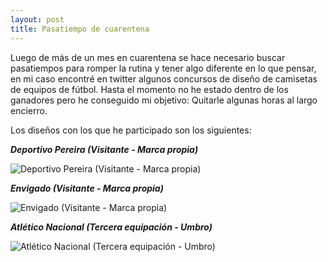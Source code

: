 ```yaml
---
layout: post
title: Pasatiempo de cuarentena
---
```


Luego de más de un mes en cuarentena se hace necesario buscar pasatiempos para romper la rutina y tener algo diferente en lo que pensar, en mi caso encontré en twitter algunos concursos de diseño de camisetas de equipos de fútbol. Hasta el momento no he estado dentro de los ganadores pero he conseguido mi objetivo: Quitarle algunas horas al largo encierro.

Los diseños con los que he participado son los siguientes:

***Deportivo Pereira (Visitante - Marca propia)***

![Deportivo Pereira (Visitante - Marca propia)](https://pbs.twimg.com/media/EVL2kruWkAUnXzc?format=jpg&name=4096x4096)

***Envigado (Visitante - Marca propia)***

![Envigado (Visitante - Marca propia)](https://pbs.twimg.com/media/EVlaZuXX0AUBfjD?format=jpg&name=large)

***Atlético Nacional (Tercera equipación - Umbro)***

![Atlético Nacional (Tercera equipación - Umbro)](https://pbs.twimg.com/media/EV5thmSXkAEP0lx?format=jpg&name=large)
